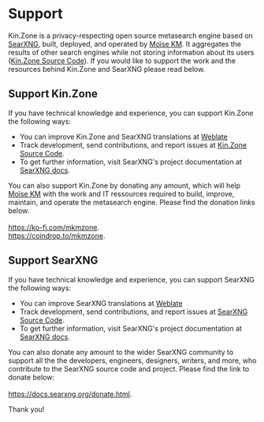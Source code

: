 # Support

Kin.Zone is a privacy-respecting open source metasearch engine based on <a href="https://github.com/searxng/searxng/" target="_blank">SearXNG</a>, built, deployed, and operated by <a href="https://mkm.zone" target="_blank">Moïse KM</a>. It aggregates the results of other search engines while not storing information about
its users (<a href="https://github.com/mkmzone/kin.zone" target="_blank">Kin.Zone Source Code</a>). If you would like to support the work and the resources behind Kin.Zone and SearXNG please read below.

## Support Kin.Zone

If you have technical knowledge and experience, you can support Kin.Zone the following ways:

- You can improve Kin.Zone and SearXNG translations at <a href="https://translate.codeberg.org/projects/searxng/" target="_blank">Weblate</a>
- Track development, send contributions, and report issues at <a href="https://github.com/mkmzone/kin.zone" target="_blank">Kin.Zone Source Code</a>.
- To get further information, visit SearXNG's project documentation at <a href="https://docs.searxng.org/" target="_blank">SearXNG docs</a>.

You can also support Kin.Zone by donating any amount, which will help <a href="https://mkm.zone" target="_blank">Moïse KM</a> with the work and IT ressources required to build, improve, maintain, and operate the metasearch engine. Please find the donation links below.
<br/>
<br/>
<a href="https://ko-fi.com/mkmzone" target="_blank">https://ko-fi.com/mkmzone</a>. 
<br/>
<a href="https://coindrop.to/mkmzone" target="_blank">https://coindrop.to/mkmzone</a>. 
<br/>

## Support SearXNG

If you have technical knowledge and experience, you can support SearXNG the following ways:

- You can improve SearXNG translations at <a href="https://translate.codeberg.org/projects/searxng/" target="_blank">Weblate</a>
- Track development, send contributions, and report issues at <a href="https://github.com/searxng/searxng/" target="_blank">SearXNG Source Code</a>.
- To get further information, visit SearXNG's project documentation at <a href="https://docs.searxng.org/" target="_blank">SearXNG docs</a>.

You can also donate any amount to the wider SearXNG community to support all the the developers, engineers, designers, writers, and more, who contribute to the SearXNG source code and project. Please find the link to donate below:
<br/> 
<br/>
<a href="https://docs.searxng.org/donate.html" target="_blank">https://docs.searxng.org/donate.html</a>. 
<br/>

Thank you!




[SearXNG sources]: {{GIT_URL}}
[#searxng:matrix.org]: https://matrix.to/#/#searxng:matrix.org
[SearXNG docs]: {{get_setting('brand.docs_url')}}
[searx]: https://github.com/searx/searx
[metasearch engine]: https://en.wikipedia.org/wiki/Metasearch_engine
[Weblate]: https://translate.codeberg.org/projects/searxng/
[Seeks project]: https://beniz.github.io/seeks/
[OpenSearch]: https://github.com/dewitt/opensearch/blob/master/opensearch-1-1-draft-6.md
[Firefox]: https://support.mozilla.org/en-US/kb/add-or-remove-search-engine-firefox
[Microsoft Edge]: https://support.microsoft.com/en-us/help/4028574/microsoft-edge-change-the-default-search-engine
[Chromium]: https://www.chromium.org/tab-to-search
[SearXNG]: https://github.com/searxng/searxng/
[Moïse KM]: https://mkm.zone
[Kin.Zone Source Code]: https://github.com/mkmzone/kin.zone
